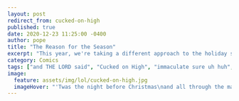 ```yaml
---
layout: post
redirect_from: cucked-on-high
published: true
date: 2020-12-23 11:25:00 -0400
author: pope
title: "The Reason for the Season"
excerpt: "This year, we're taking a different approach to the holiday season. That's right, this is a staunchly Catholic webcomic now, and this is exactly what we believe happened."
category: Comics
tags: ["and THE LORD said", "Cucked on High", "immaculate sure uh huh", "Christianity", "religion", "Merry Christmas", "Happy Holidays", "Jesus Christ", "slow stroking", "I guess this is why people are into religion", "god-resting like they're hot shit", "historical misconceptions", "too busy masturbating", "virgins", "cucks", "babies"]
image:
  feature: assets/img/lol/cucked-on-high.jpg
  imageHover: "'Twas the night before Christmas\nand all through the manger\nmy wife was fucking\na mysterious stranger!"
---
```

